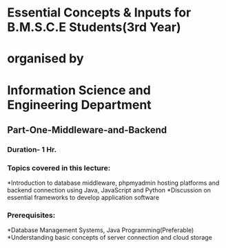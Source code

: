 # Essential Concepts & Inputs for B.M.S.C.E Students(3rd Year)
#                       organised by
#        Information Science and Engineering Department
## Part-One-Middleware-and-Backend
### Duration- 1 Hr.

### Topics covered in this lecture:
  *Introduction to database middleware, phpmyadmin hosting platforms and backend connection using Java, JavaScript and Python
  *Discussion on essential frameworks to develop application software
### Prerequisites:
  *Database Management Systems, Java Programming(Preferable)
  *Understanding basic concepts of server connection and cloud storage
  
  
